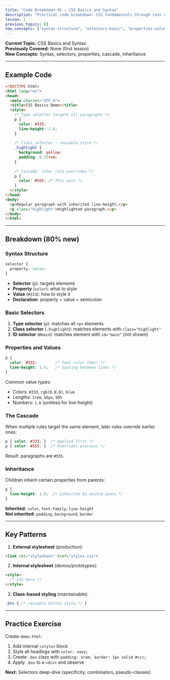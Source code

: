 ```yaml
---
title: "Code Breakdown 01 — CSS Basics and Syntax"
description: "Practical code breakdown: CSS fundamentals through real examples"
lesson: 1
previous_topics: []
new_concepts: ["syntax-structure", "selectors-basic", "properties-values", "cascade", "inheritance"]
---
```


**Current Topic:** CSS Basics and Syntax  
**Previously Covered:** None (first lesson)  
**New Concepts:** Syntax, selectors, properties, cascade, inheritance

---

## Example Code

```html
<!DOCTYPE html>
<html lang="en">
<head>
  <meta charset="UTF-8">
  <title>CSS Basics Demo</title>
  <style>
    /* Type selector targets all paragraphs */
    p {
      color: #333;
      line-height: 1.6;
    }
    
    /* Class selector - reusable style */
    .highlight {
      background: yellow;
      padding: 0.25rem;
    }
    
    /* Cascade: later rule overrides */
    p {
      color: #555; /* This wins */
    }
  </style>
</head>
<body>
  <p>Regular paragraph with inherited line-height.</p>
  <p class="highlight">Highlighted paragraph.</p>
</body>
</html>
```

---

## Breakdown (80% new)

### Syntax Structure

```css
selector {
  property: value;
}
```

- **Selector** (`p`): targets elements
- **Property** (`color`): what to style
- **Value** (`#333`): how to style it
- **Declaration**: property + value + semicolon

### Basic Selectors

1. **Type selector** (`p`): matches all `<p>` elements
2. **Class selector** (`.highlight`): matches elements with `class="highlight"`
3. **ID selector** (`#main`): matches element with `id="main"` (not shown)

### Properties and Values

```css
p {
  color: #333;        /* Text color (hex) */
  line-height: 1.6;   /* Spacing between lines */
}
```

Common value types:
- Colors: `#333`, `rgb(0,0,0)`, `blue`
- Lengths: `1rem`, `16px`, `50%`
- Numbers: `1.6` (unitless for line-height)

### The Cascade

When multiple rules target the same element, later rules override earlier ones:

```css
p { color: #333; }  /* Applied first */
p { color: #555; }  /* Overrides previous */
```

Result: paragraphs are `#555`.

### Inheritance

Children inherit certain properties from parents:

```css
p {
  line-height: 1.6;  /* Inherited by nested spans */
}
```

**Inherited:** `color`, `font-family`, `line-height`  
**Not inherited:** `padding`, `background`, `border`

---

## Key Patterns

1. **External stylesheet** (production):
```html
<link rel="stylesheet" href="styles.css">
```

2. **Internal stylesheet** (demos/prototypes):
```html
<style>
  /* CSS here */
</style>
```

3. **Class-based styling** (maintainable):
```css
.btn { /* reusable button style */ }
```

---

## Practice Exercise

Create `demo.html`:
1. Add internal `<style>` block
2. Style all headings with `color: navy;`
3. Create `.box` class with `padding: 1rem; border: 1px solid #ccc;`
4. Apply `.box` to a `<div>` and observe

**Next:** Selectors deep-dive (specificity, combinators, pseudo-classes)
